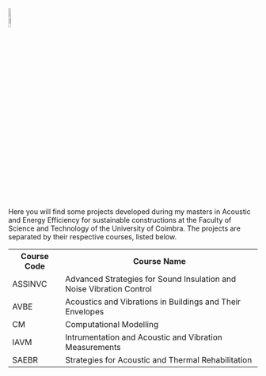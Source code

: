 <p>
<img src="https://www.uc.pt/site/assets/files/418310/fctuc_h_fundoclaro.1200x0.png" alt="FCTUC" style="width:10%"> 
</p>

Here you will find some projects developed during my masters in Acoustic and Energy Efficiency for sustainable constructions at the Faculty of Science and Technology of the University of Coimbra. The projects are separated by their respective courses, listed below.

<table>
  <tr>
    <th>Course Code</th>
    <th>Course Name</th>
  </tr>
  <tr>
    <td>ASSINVC</td>
    <td>Advanced Strategies for Sound Insulation and Noise Vibration Control</td>
  </tr>
  <tr>
    <td>AVBE</td>
    <td>Acoustics and Vibrations in Buildings and Their Envelopes</td>
  </tr>
  <tr>
    <td>CM</td>
    <td>Computational Modelling</td>
  </tr>
  <tr>
    <td>IAVM</td>
    <td>Intrumentation and Acoustic and Vibration Measurements</td>
  </tr>
    <td>SAEBR</td>
    <td>Strategies for Acoustic and Thermal Rehabilitation</td>
  </tr>
</table>
